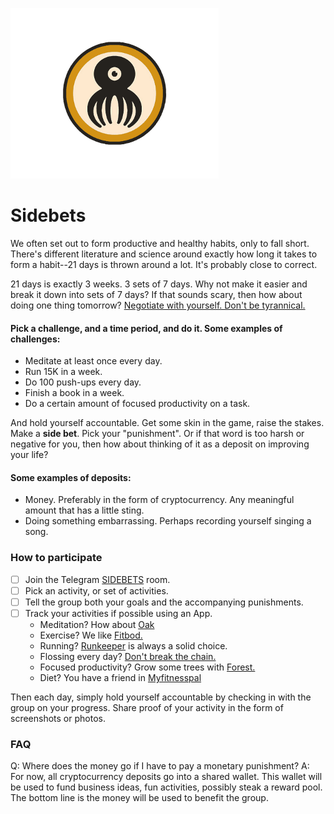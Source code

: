 ![](assets/images/logo-small.png)

# Sidebets

We often set out to form productive and healthy habits, only to fall short. There's different literature and science around exactly how long it takes to form a habit--21 days is thrown around a lot. It's probably close to correct.

21 days is exactly 3 weeks. 3 sets of 7 days. Why not make it easier and break it down into sets of 7 days? If that sounds scary, then how about doing one thing tomorrow? [Negotiate with yourself. Don't be tyrannical.](https://www.youtube.com/watch?v=9vk64cQmva0)

#### Pick a challenge, and a time period, and do it. Some examples of challenges:

 - Meditate at least once every day.
 - Run 15K in a week.
 - Do 100 push-ups every day.
 - Finish a book in a week.
 - Do a certain amount of focused productivity on a task. 

And hold yourself accountable. Get some skin in the game, raise the stakes. Make a **side bet**. Pick your "punishment". Or if that word is too harsh or negative for you, then how about thinking of it as a deposit on improving your life?

#### Some examples of deposits:

 - Money. Preferably in the form of cryptocurrency. Any meaningful amount that has a little sting.
 - Doing something embarrassing. Perhaps recording yourself singing a song. 
 
### How to participate
  
 - [ ] Join the Telegram [SIDEBETS](tg://join?invite=H7Tv8g1lCtWleCZk7PmaLA) room.
 - [ ] Pick an activity, or set of activities.
 - [ ] Tell the group both your goals and the accompanying punishments.
 - [ ] Track your activities if possible using an App.
	- Meditation? How about [Oak](https://www.oakmeditation.com/)
	- Exercise? We like [Fitbod.](https://www.fitbod.me/)
	- Running? [Runkeeper](https://runkeeper.com/) is always a solid choice.
	- Flossing every day? [Don't break the chain.](https://itunes.apple.com/us/app/dont-break-the-chain/id313567772)
	- Focused productivity? Grow some trees with [Forest.](https://www.forestapp.cc/en/)
	- Diet? You have a friend in [Myfitnesspal](https://www.myfitnesspal.com/)

Then each day, simply hold yourself accountable by checking in with the group on your progress. Share proof of your activity in the form of screenshots or photos.

### FAQ
Q: Where does the money go if I have to pay a monetary punishment?
A: For now, all cryptocurrency deposits go into a shared wallet. This wallet will be used to fund business ideas, fun activities, possibly steak a reward pool. The bottom line is the money will be used to benefit the group.
